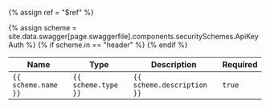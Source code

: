 <!-- Liquid chokes on the $ sign, so reference this variable instead -->
{% assign ref = "$ref" %}

<table>
    <thead>
    <tr>
        <th>Name</th><th>Type</th><th>Description</th><th>Required</th>
    </tr>
    </thead>
    <!-- Add Header Parameter Support (API Key) -->
   {% assign scheme = site.data.swagger[page.swaggerfile].components.securitySchemes.ApiKeyAuth %}
   {% if scheme.in == "header" %}
            <tr>
                <td><code>{{ scheme.name }}</code></td>
                <td><code>{{ scheme.type }}</code></td>
                <td><code>{{ scheme.description }}</code></td>
                <td><code>true</code></td>
            </tr>
   {% endif %}
</table>